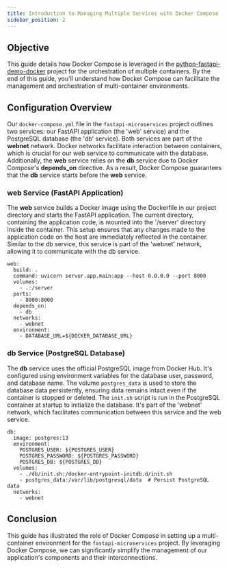 ```yaml
---
title: Introduction to Managing Multiple Services with Docker Compose
sidebar_position: 2
---
```

## Objective
This guide details how Docker Compose is leveraged in the [python-fastapi-demo-docker](https://github.com/aws-samples/python-fastapi-demo-docker) project for the orchestration of multiple containers. By the end of this guide, you'll understand how Docker Compose can facilitate the management and orchestration of multi-container environments.

## Configuration Overview

Our `docker-compose.yml` file in the `fastapi-microservices` project outlines two services: our FastAPI application (the 'web' service) and the PostgreSQL database (the 'db' service). Both services are part of the **webnet** network. Docker networks facilitate interaction between containers, which is crucial for our web service to communicate with the database. Additionally, the **web** service relies on the **db** service due to Docker Compose's **depends_on** directive. As a result, Docker Compose guarantees that the **db** service starts before the **web** service.

### web Service (FastAPI Application)

The **web** service builds a Docker image using the Dockerfile in our project directory and starts the FastAPI application. The current directory, containing the application code, is mounted into the '/server' directory inside the container. This setup ensures that any changes made to the application code on the host are immediately reflected in the container. Similar to the db service, this service is part of the 'webnet' network, allowing it to communicate with the db service. 

```
web:
  build: .
  command: uvicorn server.app.main:app --host 0.0.0.0 --port 8000
  volumes:
    - .:/server
  ports:
    - 8000:8000
  depends_on:
    - db
  networks:
    - webnet
  environment: 
    - DATABASE_URL=${DOCKER_DATABASE_URL}
```

### db Service (PostgreSQL Database)

The **db** service uses the official PostgreSQL image from Docker Hub. It's configured using environment variables for the database user, password, and database name. The volume `postgres_data` is used to store the database data persistently, ensuring data remains intact even if the container is stopped or deleted. The `init.sh` script is run in the PostgreSQL container at startup to initialize the database. It's part of the 'webnet' network, which facilitates communication between this service and the web service.

```
db:
  image: postgres:13
  environment:
    POSTGRES_USER: ${POSTGRES_USER}
    POSTGRES_PASSWORD: ${POSTGRES_PASSWORD}
    POSTGRES_DB: ${POSTGRES_DB}
  volumes:
    - ./db/init.sh:/docker-entrypoint-initdb.d/init.sh
    - postgres_data:/var/lib/postgresql/data  # Persist PostgreSQL data
  networks:
    - webnet
```

## Conclusion

This guide has illustrated the role of Docker Compose in setting up a multi-container environment for the `fastapi-microservices` project. By leveraging Docker Compose, we can significantly simplify the management of our application's components and their interconnections.